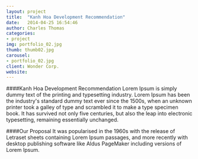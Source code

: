 ```yaml
---
layout: project
title:  "Kanh Hoa Development Recommendation"
date:   2014-04-25 16:54:46
author: Charles Thomas
categories:
- project
img: portfolio_02.jpg
thumb: thumb02.jpg
carousel:
- portfolio_02.jpg
client: Wonder Corp.
website: 
---
```

####Kanh Hoa Development Recommendation
Lorem Ipsum is simply dummy text of the printing and typesetting industry. Lorem Ipsum has been the industry's standard dummy text ever since the 1500s, when an unknown printer took a galley of type and scrambled it to make a type specimen book. It has survived not only five centuries, but also the leap into electronic typesetting, remaining essentially unchanged.

####Our Proposal
It was popularised in the 1960s with the release of Letraset sheets containing Lorem Ipsum passages, and more recently with desktop publishing software like Aldus PageMaker including versions of Lorem Ipsum.
